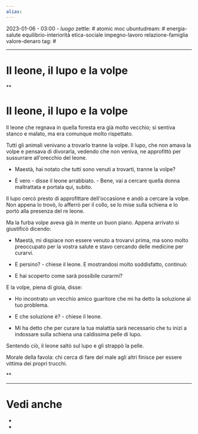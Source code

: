 ```yaml
---
alias: 
---
```

2023-01-06 - 03:00 - *luogo*
zettle: # atomic moc
ubuntudream: # energia-salute equilibrio-interiorità etica-sociale impegno-lavoro relazione-famiglia valore-denaro 
tag: #

---
# Il leone, il lupo e la volpe


**

# Il leone, il lupo e la volpe

Il leone che regnava in quella foresta era già molto vecchio; si sentiva stanco e malato, ma era comunque molto rispettato.

Tutti gli animali venivano a trovarlo tranne la volpe. Il lupo, che non amava la volpe e pensava di divorarla, vedendo che non veniva, ne approfittò per sussurrare all'orecchio del leone.

- Maestà, hai notato che tutti sono venuti a trovarti, tranne la volpe?

- È vero - disse il leone arrabbiato. - Bene, vai a cercare quella donna maltrattata e portala qui, subito.

Il lupo cercò presto di approfittare dell'occasione e andò a cercare la volpe. Non appena lo trovò, lo afferrò per il collo, se lo mise sulla schiena e lo portò alla presenza del re leone.

Ma la furba volpe aveva già in mente un buon piano. Appena arrivato si giustificò dicendo:

- Maestà, mi dispiace non essere venuto a trovarvi prima, ma sono molto preoccupato per la vostra salute e stavo cercando delle medicine per curarvi.

- E persino? - chiese il leone. E mostrandosi molto soddisfatto, continuò:

- E hai scoperto come sarà possibile curarmi?

E la volpe, piena di gioia, disse:

- Ho incontrato un vecchio amico guaritore che mi ha detto la soluzione al tuo problema.

- E che soluzione è? - chiese il leone.

- Mi ha detto che per curare la tua malattia sarà necessario che tu inizi a indossare sulla schiena una caldissima pelle di lupo.

Sentendo ciò, il leone saltò sul lupo e gli strappò la pelle.

  

Morale della favola: chi cerca di fare del male agli altri finisce per essere vittima dei propri trucchi.

**


---
# Vedi anche
- 
- 